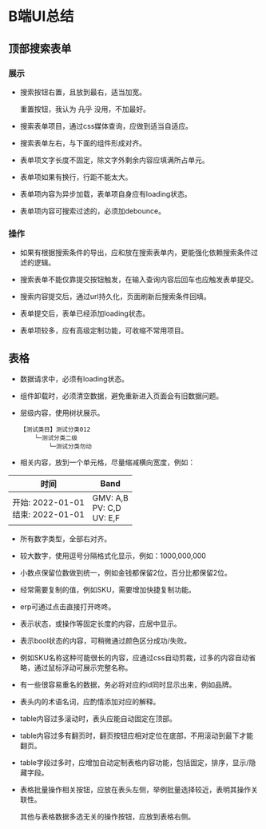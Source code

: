 # B端UI总结

## 顶部搜索表单

### 展示

* 搜索按钮右置，且放到最右，适当加宽。

    重置按钮，我认为 ~~几乎~~ 没用，不加最好。

* 搜索表单项目，通过css媒体查询，应做到适当自适应。

* 搜索表单左右，与下面的组件形成对齐。

* 表单项文字长度不固定，除文字外剩余内容应填满所占单元。

* 表单项如果有换行，行距不能太大。

* 表单项内容为异步加载，表单项自身应有loading状态。

* 表单项内容可搜索过滤的，必须加debounce。

### 操作

* 如果有根据搜索条件的导出，应和放在搜索表单内，更能强化依赖搜索条件过滤的逻辑。

* 搜索表单不能仅靠提交按钮触发，在输入查询内容后回车也应触发表单提交。

* 搜索内容提交后，通过url持久化，页面刷新后搜索条件回填。

* 表单提交后，表单已经添加loading状态。

* 表单项较多，应有高级定制功能，可收缩不常用项目。

## 表格

* 数据请求中，必须有loading状态。

* 组件卸载时，必须清空数据，避免重新进入页面会有旧数据问题。

* 层级内容，使用树状展示。

    ```text
    【测试类目】测试分类012
        └─测试分类二级
            └─测试分类勿动
    ```

* 相关内容，放到一个单元格，尽量缩减横向宽度，例如：

| 时间 | Band |
| --- | --- |
| 开始: 2022-01-01<br />结束: 2022-01-01 | GMV: A,B<br />PV: C,D<br />UV: E,F |

* 所有数字类型，全部右对齐。

* 较大数字，使用逗号分隔格式化显示，例如：1000,000,000

* 小数点保留位数做到统一，例如金钱都保留2位，百分比都保留2位。

* 经常需要复制的值，例如SKU，需要增加快捷复制功能。

* erp可通过点击直接打开咚咚。

* 表示状态，或操作等固定长度的内容，应居中显示。

* 表示bool状态的内容，可稍微通过颜色区分成功/失败。

* 例如SKU名称这种可能很长的内容，应通过css自动剪裁，过多的内容自动省略，通过鼠标浮动可展示完整名称。

* 有一些很容易重名的数据，务必将对应的id同时显示出来，例如品牌。

* 表头内的术语名词，应酌情添加对应的解释。

* table内容过多滚动时，表头应能自动固定在顶部。

* table内容过多有翻页时，翻页按钮应相对定位在底部，不用滚动到最下才能翻页。

* table字段过多时，应增加自动定制表格内容功能，包括固定，排序，显示/隐藏字段。

* 表格批量操作相关按钮，应放在表头左侧，举例批量选择较近，表明其操作关联性。

    其他与表格数据多选无关的操作按钮，应放到表格右侧。
